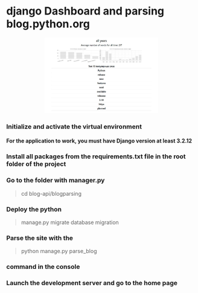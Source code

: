# django Dashboard and parsing blog.python.org

<p align="center">
   <img src="images/img_0001.jpg" alt="[YOUR_ALT]" width="300" height="200"/>
</p>

### Initialize and activate the virtual environment

#### For the application to work, you must have Django version at least 3.2.12

### Install all packages from the requirements.txt file in the root folder of the project
### Go to the folder with  manager.py  
  > cd blog-api/blogparsing
### Deploy the python 
  > manage.py migrate database migration 
### Parse the site with the 
  > python manage.py parse_blog 
### command in the console
### Launch the development server and go to the home page
